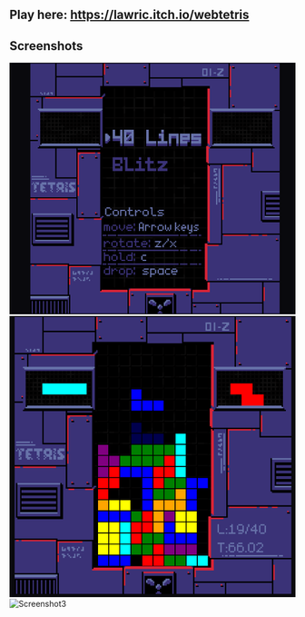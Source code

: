 ## Play here: https://lawric.itch.io/webtetris

## Screenshots

![Screenshot1](https://github.com/lawric1/webtetris/raw/main/src/assets/screenshots/screenshot1.png)
![Screenshot2](https://github.com/lawric1/webtetris/raw/main/src/assets/screenshots/screenshot2.png)
![Screenshot3](https://github.com/lawric1/webtetris/raw/main/src/assets/screenshots/screenshot3.png)
